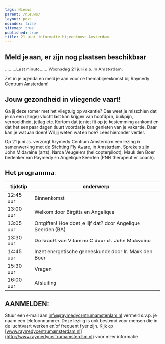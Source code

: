 ```yaml
---
tags: Nieuws
parent: /nieuws/
layout: post
noindex: false
sitemap: true
published: true
title: 21 juni informatie bijeenkomst Amsterdam
---
```

## Meld je aan, er zijn nog plaatsen beschikbaar

.........Last minute......
Woensdag 21 juni a.s. In Amsterdam:

Zet in je agenda en meld je aan voor de themabijeenkomst bij Raymedy Centrum Amsterdam!

## Jouw gezondheid in vliegende vaart!

Ga jij deze zomer met het vliegtuig op vakantie? Dan weet je misschien dat je na een (lange) vlucht last kan krijgen van hoofdpijn, buikpijn, vernoeidheid, jetlag etc. Kortom dat je niet fit op je bestemming aankomt en dat het een paar dagen duurt voordat je kan genieten van je vakantie. Daar kan je wat aan doen! Wil jij weten wat en hoe? Lees hieronder verder.

Op 21 juni as. verzorgt Raymedy Centrum Amsterdam een lezing in samenwerking met de Stichting Fly Aware, in Amsterdam. Sprekers zijn John Midavaine (arts), Narda Veugelers (helicopterpiloot), Mauk den Boer bedenker van Raymedy en Angelique Seerden (PNEI therapeut en coach).

## Het programma:

| tijdstip | onderwerp |
| --- | --- |
| 12:45 uur | Binnenkomst |
| 13:00 uur | Welkom door Birgitta en Angelique |
| 13:05 uur | Ontgiften! Hoe doet je lijf dat? door Angelique Seerden (BA) |
| 13:30 uur | De kracht van Vitamine C door dr. John Midavaine |
| 14:45 uur | Inzet energetische geneeskunde door Ir. Mauk den Boer |
| 15:30 uur | Vragen |
| 16:00 uur | Afsluiting |

## AANMELDEN: 

Stuur een e-mail aan <info@raymedycentrumamsterdam.nl>
vermeld s.v.p. je naam een telefoonnummer.
Deze lezing is ook bestemd voor mensen die in de luchtvaart werken en/of frequent flyer zijn. Kijk op [www.raymedycentrumamsterdam.nl](http://www.raymedycentrumamsterdam.nl) voor meer informatie.
